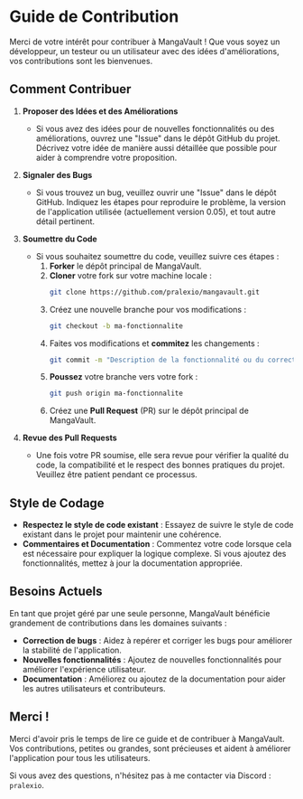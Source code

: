 # Guide de Contribution

Merci de votre intérêt pour contribuer à MangaVault ! Que vous soyez un développeur, un testeur ou un utilisateur avec des idées d'améliorations, vos contributions sont les bienvenues.

## Comment Contribuer

1. **Proposer des Idées et des Améliorations**

   - Si vous avez des idées pour de nouvelles fonctionnalités ou des améliorations, ouvrez une "Issue" dans le dépôt GitHub du projet. Décrivez votre idée de manière aussi détaillée que possible pour aider à comprendre votre proposition.

2. **Signaler des Bugs**

   - Si vous trouvez un bug, veuillez ouvrir une "Issue" dans le dépôt GitHub. Indiquez les étapes pour reproduire le problème, la version de l'application utilisée (actuellement version 0.05), et tout autre détail pertinent.

3. **Soumettre du Code**

   - Si vous souhaitez soumettre du code, veuillez suivre ces étapes :
     1. **Forker** le dépôt principal de MangaVault.
     2. **Cloner** votre fork sur votre machine locale :
        ```bash
        git clone https://github.com/pralexio/mangavault.git
        ```
     3. Créez une nouvelle branche pour vos modifications :
        ```bash
        git checkout -b ma-fonctionnalite
        ```
     4. Faites vos modifications et **commitez** les changements :
        ```bash
        git commit -m "Description de la fonctionnalité ou du correctif"
        ```
     5. **Poussez** votre branche vers votre fork :
        ```bash
        git push origin ma-fonctionnalite
        ```
     6. Créez une **Pull Request** (PR) sur le dépôt principal de MangaVault.

4. **Revue des Pull Requests**

   - Une fois votre PR soumise, elle sera revue pour vérifier la qualité du code, la compatibilité et le respect des bonnes pratiques du projet. Veuillez être patient pendant ce processus.

## Style de Codage

- **Respectez le style de code existant** : Essayez de suivre le style de code existant dans le projet pour maintenir une cohérence.
- **Commentaires et Documentation** : Commentez votre code lorsque cela est nécessaire pour expliquer la logique complexe. Si vous ajoutez des fonctionnalités, mettez à jour la documentation appropriée.

## Besoins Actuels

En tant que projet géré par une seule personne, MangaVault bénéficie grandement de contributions dans les domaines suivants :
- **Correction de bugs** : Aidez à repérer et corriger les bugs pour améliorer la stabilité de l'application.
- **Nouvelles fonctionnalités** : Ajoutez de nouvelles fonctionnalités pour améliorer l'expérience utilisateur.
- **Documentation** : Améliorez ou ajoutez de la documentation pour aider les autres utilisateurs et contributeurs.

## Merci !

Merci d'avoir pris le temps de lire ce guide et de contribuer à MangaVault. Vos contributions, petites ou grandes, sont précieuses et aident à améliorer l'application pour tous les utilisateurs.

Si vous avez des questions, n'hésitez pas à me contacter via Discord : `pralexio`.
